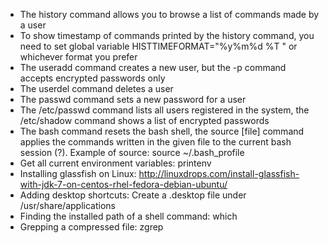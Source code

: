 - The history command allows you to browse a list of commands made by a user
- To show timestamp of commands printed by the history command, you need to set global variable HISTTIMEFORMAT="%y%m%d %T " or whichever format you prefer
- The useradd command creates a new user, but the -p command accepts encrypted passwords only
- The userdel command deletes a user
- The passwd command sets a new password for a user
- The /etc/passwd command lists all users registered in the system, the /etc/shadow command shows a list of encrypted passwords
- The bash command resets the bash shell, the source [file] command applies the commands written in the given file to the current bash session (?). Example of source: source ~/.bash_profile
- Get all current environment variables: printenv
- Installing glassfish on Linux: http://linuxdrops.com/install-glassfish-with-jdk-7-on-centos-rhel-fedora-debian-ubuntu/
- Adding desktop shortcuts: Create a .desktop file under /usr/share/applications
- Finding the installed path of a shell command: which <command>
- Grepping a compressed file: zgrep